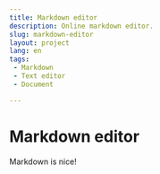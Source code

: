 ```yaml
---
title: Markdown editor
description: Online markdown editor.
slug: markdown-editor
layout: project
lang: en
tags:
 - Markdown
 - Text editor
 - Document

---
```


# Markdown  editor

Markdown is nice!
